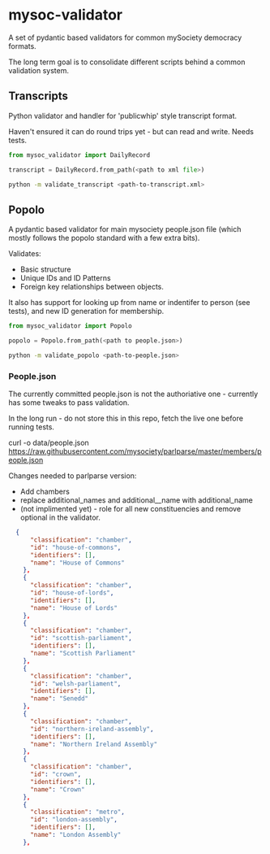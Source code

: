 # mysoc-validator

A set of pydantic based validators for common mySociety democracy formats.

The long term goal is to consolidate different scripts behind a common validation system.

## Transcripts

Python validator and handler for 'publicwhip' style transcript format. 

Haven't ensured it can do round trips yet - but can read and write. Needs tests.

```python
from mysoc_validator import DailyRecord

transcript = DailyRecord.from_path(<path to xml file>)
```

```bash
python -m validate_transcript <path-to-transcript.xml>
```

## Popolo

A pydantic based validator for main mysociety people.json file (which mostly follows the popolo standard with a few extra bits).

Validates:

- Basic structure
- Unique IDs and ID Patterns
- Foreign key relationships between objects.

It also has support for looking up from name or indentifer to person (see tests), and new ID generation for membership. 

```python
from mysoc_validator import Popolo

popolo = Popolo.from_path(<path to people.json>)
```

```bash
python -m validate_popolo <path-to-people.json>
```

### People.json

The currently committed people.json is not the authoriative one - currently has some tweaks to pass validation. 

In the long run - do not store this in this repo, fetch the live one before running tests.

curl -o data/people.json https://raw.githubusercontent.com/mysociety/parlparse/master/members/people.json

Changes needed to parlparse version:

- Add chambers
- replace additional_names and additional__name with additional_name
- (not implimented yet) - role for all new constituencies and remove optional in the validator. 

```json
  {
      "classification": "chamber",
      "id": "house-of-commons",
      "identifiers": [],
      "name": "House of Commons"
    },
    {
      "classification": "chamber",
      "id": "house-of-lords",
      "identifiers": [],
      "name": "House of Lords"
    },
    {
      "classification": "chamber",
      "id": "scottish-parliament",
      "identifiers": [],
      "name": "Scottish Parliament"
    },
    {
      "classification": "chamber",
      "id": "welsh-parliament",
      "identifiers": [],
      "name": "Senedd"
    },
    {
      "classification": "chamber",
      "id": "northern-ireland-assembly",
      "identifiers": [],
      "name": "Northern Ireland Assembly"
    },
    {
      "classification": "chamber",
      "id": "crown",
      "identifiers": [],
      "name": "Crown"
    },
    {
      "classification": "metro",
      "id": "london-assembly",
      "identifiers": [],
      "name": "London Assembly"
    },
```
